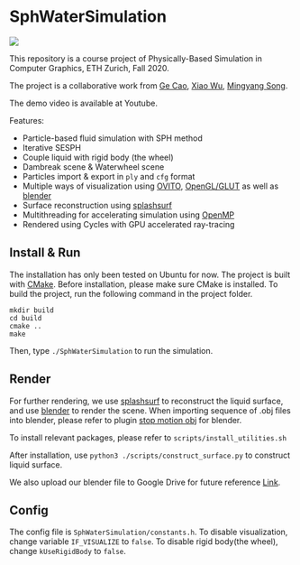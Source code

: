 # SphWaterSimulation
![](./assets/demo.gif)

This repository is a course project of Physically-Based Simulation in Computer Graphics, ETH Zurich, Fall 2020.

The project is a collaborative work from [Ge Cao](https://github.com/GeCao), [Xiao Wu](https://github.com/Adamink), [Mingyang Song](https://github.com/FrauSong).

The demo video is available at Youtube.

Features:
- Particle-based fluid simulation with SPH method
- Iterative SESPH
- Couple liquid with rigid body (the wheel)
- Dambreak scene & Waterwheel scene
- Particles import & export in `ply` and `cfg` format
- Multiple ways of visualization using [OVITO](http://www.ovito.org/), [OpenGL/GLUT](https://www.opengl.org/resources/libraries/glut/) as well as [blender](https://www.blender.org/)
- Surface reconstruction using [splashsurf]((https://github.com/w1th0utnam3/splashsurf))
- Multithreading for accelerating simulation using [OpenMP](https://www.openmp.org/)
- Rendered using Cycles with GPU accelerated ray-tracing
## Install & Run
The installation has only been tested on Ubuntu for now. The project is built with [CMake](https://cmake.org/). Before installation, please make sure CMake is installed. To build the project, run the following command in the project folder.
```shell
mkdir build
cd build
cmake ..
make
```
Then, type `./SphWaterSimulation` to run the simulation.


## Render
For further rendering, we use [splashsurf](https://github.com/w1th0utnam3/splashsurf) to reconstruct the liquid surface, and use [blender](https://www.blender.org/) to render the scene. When importing sequence of .obj files into blender, please refer to plugin [stop motion obj](https://github.com/neverhood311/Stop-motion-OBJ) for blender.

To install relevant packages, please refer to `scripts/install_utilities.sh`

After installation, use `python3 ./scripts/construct_surface.py` to construct liquid surface.

We also upload our blender file to Google Drive for future reference [Link](https://drive.google.com/drive/folders/1yZUP7o5rQNcQyGSNhPJRxcLfqKRuhjfM?usp=sharing).

## Config
The config file is `SphWaterSimulation/constants.h`. To disable visualization, change variable `IF_VISUALIZE` to `false`. To disable rigid body(the wheel), change `kUseRigidBody` to `false`.
